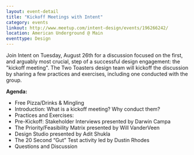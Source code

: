 ```yaml
---
layout: event-detail
title: "Kickoff Meetings with Intent"
category: events
linkout: http://www.meetup.com/intent-design/events/196266242/
location: American Underground @ Main
eventtype: Design
---
```


Join Intent on Tuesday, August 26th for a discussion focused on the first, and arguably most crucial, step of a successful design engagement: the "kickoff meeting". The Two Toasters design team will kickoff the discussion by sharing a few practices and exercises, including one conducted with the group.

**Agenda:**

- Free Pizza/Drinks & Mingling
- Introduction: What is a kickoff meeting? Why conduct them?
- Practices and Exercises:
- Pre-Kickoff: Stakeholder Interviews presented by Darwin Campa
- The Priority/Feasibility Matrix presented by Will VanderVeen
- Design Studio presented by Adit Shukla
- The 20 Second “Gut” Test activity led by Dustin Rhodes
- Questions and Discussion

